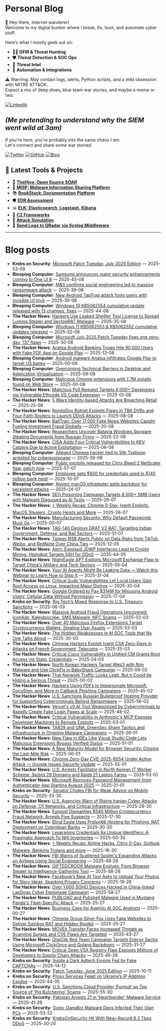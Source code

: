 # Personal Blog

👋 Hey there, internet wanderer!  
Welcome to my digital bunker where I break, fix, hunt, and automate cyber stuff.  

Here’s what I mostly geek out on:

- 🕵️‍♂️ **DFIR & Threat Hunting**  
- 🛡️ **Threat Detection & SOC Ops**  
- 🧠 **Threat Intel**  
- 🤖 **Automation & Integrations**

⚠️ Warning: May contain logs, alerts, Python scripts, and a mild obsession with MITRE ATT&CK.  
Expect a mix of deep dives, blue team war stories, and maybe a meme or two.

[![LinkedIn](https://img.shields.io/badge/LinkedIn-Connect-blue?style=flat&logo=linkedin)](https://www.linkedin.com/in/0xatef)

*(Me pretending to understand why the SIEM went wild at 3am)*  
---  
If you're here, you're probably into the same chaos I am.  
Let's connect and share some war stories!

[![Twitter](https://img.shields.io/badge/Twitter-%400xatef-1DA1F2?style=flat&logo=twitter&logoColor=white)](https://twitter.com/0xatef)
[![GitHub](https://img.shields.io/badge/GitHub-0xAtef-181717?style=flat&logo=github)](https://github.com/0xAtef)
[![Blog](https://img.shields.io/badge/Blog-0xAtef.github.io-orange?style=flat&logo=jekyll)](https://0xatef.github.io)


## 🧰 Latest Tools & Projects

- 🐝 [**TheHive: Open Source SOAR**](https://0xatef.github.io/Projects/#thehive-open-source-soar)  
- 🧬 [**MISP: Malware Information Sharing Platform**](https://0xatef.github.io/Projects/#misp-malware-information-sharing-platform)  
- 📚 [**BookStack: Documentation Platform**](https://0xatef.github.io/Projects/#bookstack-documentation-platform)  
- 🛡️ [**EDR Assessment**](https://0xatef.github.io/Projects/#edr-assessment)  
- 📊 [**ELK: Elasticsearch, Logstash, Kibana**](https://0xatef.github.io/Projects/#elk-elasticsearch-logstash-kibana)  
- 🎯 [**C2 Frameworks**](https://0xatef.github.io/Projects/#c2-frameworks)  
- 🧨 [**Attack Simulation**](https://0xatef.github.io/Projects/#attack-simulation)  
- 🔄 [**Send Logs to QRadar via Syslog Middleware**](https://0xatef.github.io/Projects/#how-to-send-logs-from-an-api-to-qradar-siem-through-syslog-middleware)  

---

# Blog posts
<!-- BLOG-POST-LIST:START -->
- **Krebs on Security**: [Microsoft Patch Tuesday, July 2025 Edition](https://krebsonsecurity.com/2025/07/microsoft-patch-tuesday-july-2025-edition/) — 2025-53-09
- **Bleeping Computer**: [Samsung announces major security enhancements coming to One UI 8](https://www.bleepingcomputer.com/news/security/samsung-announces-major-security-enhancements-coming-to-one-ui-8/) — 2025-43-08
- **Bleeping Computer**: [M&amp;S confirms social engineering led to massive ransomware attack](https://www.bleepingcomputer.com/news/security/mands-confirms-social-engineering-led-to-massive-ransomware-attack/) — 2025-39-08
- **Bleeping Computer**: [New Android TapTrap attack fools users with invisible UI trick](https://www.bleepingcomputer.com/news/security/new-android-taptrap-attack-fools-users-with-invisible-ui-trick/) — 2025-39-08
- **Bleeping Computer**: [Windows 10 KB5062554 cumulative update released with 13 changes, fixes](https://www.bleepingcomputer.com/news/microsoft/windows-10-kb5062554-cumulative-update-released-with-13-changes-fixes/) — 2025-44-08
- **The Hacker News**: [Hackers Use Leaked Shellter Tool License to Spread Lumma Stealer and SectopRAT Malware](https://thehackernews.com/2025/07/hackers-use-leaked-shellter-tool.html) — 2025-35-08
- **Bleeping Computer**: [Windows 11 KB5062553 &amp; KB5062552  cumulative updates released](https://www.bleepingcomputer.com/news/microsoft/windows-11-kb5062553-and-kb5062552-cumulative-updates-released/) — 2025-32-08
- **Bleeping Computer**: [Microsoft July 2025 Patch Tuesday fixes one zero-day, 137 flaws](https://www.bleepingcomputer.com/news/microsoft/microsoft-july-2025-patch-tuesday-fixes-one-zero-day-137-flaws/) — 2025-30-08
- **The Hacker News**: [Anatsa Android Banking Trojan Hits 90,000 Users with Fake PDF App on Google Play](https://thehackernews.com/2025/07/anatsa-android-banking-trojan-hits.html) — 2025-13-08
- **Bleeping Computer**: [Android malware Anatsa infiltrates Google Play to target US banks](https://www.bleepingcomputer.com/news/security/android-malware-anatsa-infiltrates-google-play-to-target-us-banks/) — 2025-00-08
- **Bleeping Computer**: [Overcoming Technical Barriers in Desktop and Application Virtualization](https://www.bleepingcomputer.com/news/security/overcoming-technical-barriers-in-desktop-and-application-virtualization/) — 2025-09-08
- **Bleeping Computer**: [Malicious Chrome extensions with 1.7M installs found on Web Store](https://www.bleepingcomputer.com/news/security/malicious-chrome-extensions-with-17m-installs-found-on-web-store/) — 2025-00-08
- **The Hacker News**: [Malicious Pull Request Targets 6,000+ Developers via Vulnerable Ethcode VS Code Extension](https://thehackernews.com/2025/07/malicious-pull-request-infects-6000.html) — 2025-01-08
- **The Hacker News**: [5 Ways Identity-based Attacks Are Breaching Retail](https://thehackernews.com/2025/07/5-ways-identity-based-attacks-are.html) — 2025-25-08
- **The Hacker News**: [RondoDox Botnet Exploits Flaws in TBK DVRs and Four-Faith Routers to Launch DDoS Attacks](https://thehackernews.com/2025/07/rondodox-botnet-exploits-flaws-in-tbk.html) — 2025-08-08
- **The Hacker News**: [BaitTrap: Over 17,000 Fake News Websites Caught Fueling Investment Fraud Globally](https://thehackernews.com/2025/07/baittrap-over-17000-fake-news-websites.html) — 2025-30-08
- **The Hacker News**: [Researchers Uncover Batavia Windows Spyware Stealing Documents from Russian Firms](https://thehackernews.com/2025/07/researchers-uncover-batavia-windows.html) — 2025-22-08
- **The Hacker News**: [CISA Adds Four Critical Vulnerabilities to KEV Catalog Due to Active Exploitation](https://thehackernews.com/2025/07/cisa-adds-four-critical-vulnerabilities.html) — 2025-08-08
- **Bleeping Computer**: [Alleged Chinese hacker tied to Silk Typhoon arrested for cyberespionage](https://www.bleepingcomputer.com/news/security/alleged-chinese-hacker-tied-to-silk-typhoon-arrested-for-cyberespionage/) — 2025-39-08
- **Bleeping Computer**: [Public exploits released for Citrix Bleed 2 NetScaler flaw, patch now](https://www.bleepingcomputer.com/news/security/public-exploits-released-for-citrixbleed-2-netscaler-flaw-patch-now/) — 2025-57-07
- **Bleeping Computer**: [Employee gets $920 for credentials used in $140 million bank heist](https://www.bleepingcomputer.com/news/security/employee-gets-920-for-credentials-used-in-140-million-bank-heist/) — 2025-10-07
- **Bleeping Computer**: [Atomic macOS infostealer adds backdoor for persistent attacks](https://www.bleepingcomputer.com/news/security/atomic-macos-infostealer-adds-backdoor-for-persistent-attacks/) — 2025-24-07
- **The Hacker News**: [SEO Poisoning Campaign Targets 8,500+ SMB Users with Malware Disguised as AI Tools](https://thehackernews.com/2025/07/seo-poisoning-campaign-targets-8500.html) — 2025-26-07
- **The Hacker News**: [⚡ Weekly Recap: Chrome 0-Day, Ivanti Exploits, MacOS Stealers, Crypto Heists and More](https://thehackernews.com/2025/07/weekly-recap-chrome-0-day-ivanti.html) — 2025-26-07
- **The Hacker News**: [Manufacturing Security: Why Default Passwords Must Go](https://thehackernews.com/2025/07/manufacturing-security-why-default.html) — 2025-00-07
- **The Hacker News**: [TAG-140 Deploys DRAT V2 RAT, Targeting Indian Government, Defense, and Rail Sectors](https://thehackernews.com/2025/07/tag-140-deploys-drat-v2-rat-targeting.html) — 2025-51-07
- **The Hacker News**: [Taiwan NSB Alerts Public on Data Risks from TikTok, Weibo, and RedNote Over China Ties](https://thehackernews.com/2025/07/taiwan-nsb-alerts-public-on-data-risks.html) — 2025-12-05
- **The Hacker News**: [Alert: Exposed JDWP Interfaces Lead to Crypto Mining, Hpingbot Targets SSH for DDoS](https://thehackernews.com/2025/07/alert-exposed-jdwp-interfaces-lead-to.html) — 2025-44-05
- **The Hacker News**: [NightEagle APT Exploits Microsoft Exchange Flaw to Target China&#39;s Military and Tech Sectors](https://thehackernews.com/2025/07/nighteagle-apt-exploits-microsoft.html) — 2025-59-04
- **The Hacker News**: [Your AI Agents Might Be Leaking Data — Watch this Webinar to Learn How to Stop It](https://thehackernews.com/2025/07/your-ai-agents-might-be-leaking-data.html) — 2025-31-04
- **The Hacker News**: [Critical Sudo Vulnerabilities Let Local Users Gain Root Access on Linux, Impacting Major Distros](https://thehackernews.com/2025/07/critical-sudo-vulnerabilities-let-local.html) — 2025-30-04
- **The Hacker News**: [Google Ordered to Pay $314M for Misusing Android Users&#39; Cellular Data Without Permission](https://thehackernews.com/2025/07/google-ordered-to-pay-314m-for-misusing.html) — 2025-17-04
- **Krebs on Security**: [Big Tech’s Mixed Response to U.S. Treasury Sanctions](https://krebsonsecurity.com/2025/07/big-techs-mixed-response-to-u-s-treasury-sanctions/) — 2025-06-03
- **The Hacker News**: [Massive Android Fraud Operations Uncovered: IconAds, Kaleidoscope, SMS Malware, NFC Scams](https://thehackernews.com/2025/07/mobile-security-alert-352-iconads-fraud.html) — 2025-02-03
- **The Hacker News**: [Over 40 Malicious Firefox Extensions Target Cryptocurrency Wallets, Stealing User Assets](https://thehackernews.com/2025/07/over-40-malicious-firefox-extensions.html) — 2025-53-03
- **The Hacker News**: [The Hidden Weaknesses in AI SOC Tools that No One Talks About](https://thehackernews.com/2025/07/the-hidden-weaknesses-in-ai-soc-tools.html) — 2025-30-03
- **The Hacker News**: [Chinese Hackers Exploit Ivanti CSA Zero-Days in Attacks on French Government, Telecoms](https://thehackernews.com/2025/07/chinese-hackers-exploit-ivanti-csa-zero.html) — 2025-25-03
- **The Hacker News**: [Critical Cisco Vulnerability in Unified CM Grants Root Access via Static Credentials](https://thehackernews.com/2025/07/critical-cisco-vulnerability-in-unified.html) — 2025-24-03
- **The Hacker News**: [North Korean Hackers Target Web3 with Nim Malware and Use ClickFix in BabyShark Campaign](https://thehackernews.com/2025/07/north-korean-hackers-target-web3-with.html) — 2025-09-02
- **The Hacker News**: [That Network Traffic Looks Legit, But it Could be Hiding a Serious Threat](https://thehackernews.com/2025/07/that-network-traffic-looks-legit-but-it.html) — 2025-00-02
- **The Hacker News**: [Hackers Using PDFs to Impersonate Microsoft, DocuSign, and More in Callback Phishing Campaigns](https://thehackernews.com/2025/07/hackers-using-pdfs-to-impersonate.html) — 2025-45-02
- **The Hacker News**: [U.S. Sanctions Russian Bulletproof Hosting Provider for Supporting Cybercriminals Behind Ransomware](https://thehackernews.com/2025/07/us-sanctions-russian-bulletproof.html) — 2025-56-02
- **The Hacker News**: [Vercel&#39;s v0 AI Tool Weaponized by Cybercriminals to Rapidly Create Fake Login Pages at Scale](https://thehackernews.com/2025/07/vercels-v0-ai-tool-weaponized-by.html) — 2025-48-02
- **The Hacker News**: [Critical Vulnerability in Anthropic&#39;s MCP Exposes Developer Machines to Remote Exploits](https://thehackernews.com/2025/07/critical-vulnerability-in-anthropics.html) — 2025-03-01
- **The Hacker News**: [TA829 and UNK_GreenSec Share Tactics and Infrastructure in Ongoing Malware Campaigns](https://thehackernews.com/2025/07/ta829-and-unkgreensec-share-tactics-and.html) — 2025-26-01
- **The Hacker News**: [New Flaw in IDEs Like Visual Studio Code Lets Malicious Extensions Bypass Verified Status](https://thehackernews.com/2025/07/new-flaw-in-ides-like-visual-studio.html) — 2025-51-01
- **The Hacker News**: [A New Maturity Model for Browser Security: Closing the Last-Mile Risk](https://thehackernews.com/2025/07/a-new-maturity-model-for-browser.html) — 2025-00-01
- **The Hacker News**: [Chrome Zero-Day CVE-2025-6554 Under Active Attack — Google Issues Security Update](https://thehackernews.com/2025/07/google-patches-critical-zero-day-flaw.html) — 2025-55-01
- **The Hacker News**: [U.S. Arrests Facilitator in North Korean IT Worker Scheme; Seizes 29 Domains and Raids 21 Laptop Farms](https://thehackernews.com/2025/07/us-arrests-key-facilitator-in-north.html) — 2025-53-01
- **The Hacker News**: [Microsoft Removes Password Management from Authenticator App Starting August 2025](https://thehackernews.com/2025/07/microsoft-removes-password-management.html) — 2025-21-01
- **Krebs on Security**: [Senator Chides FBI for Weak Advice on Mobile Security](https://krebsonsecurity.com/2025/06/senator-chides-fbi-for-weak-advice-on-mobile-security/) — 2025-33-30
- **The Hacker News**: [U.S. Agencies Warn of Rising Iranian Cyber Attacks on Defense, OT Networks, and Critical Infrastructure](https://thehackernews.com/2025/06/us-agencies-warn-of-rising-iranian.html) — 2025-29-30
- **The Hacker News**: [Europol Dismantles $540 Million Cryptocurrency Fraud Network, Arrests Five Suspects](https://thehackernews.com/2025/06/europol-dismantles-540-million.html) — 2025-17-30
- **The Hacker News**: [Blind Eagle Uses Proton66 Hosting for Phishing, RAT Deployment on Colombian Banks](https://thehackernews.com/2025/06/blind-eagle-uses-proton66-hosting-for.html) — 2025-30-30
- **The Hacker News**: [Leveraging Credentials As Unique Identifiers: A Pragmatic Approach To NHI Inventories](https://thehackernews.com/2025/06/leveraging-credentials-as-unique.html) — 2025-00-30
- **The Hacker News**: [⚡ Weekly Recap: Airline Hacks, Citrix 0-Day, Outlook Malware, Banking Trojans and more](https://thehackernews.com/2025/06/weekly-recap-airline-hacks-citrix-0-day.html) — 2025-16-30
- **The Hacker News**: [FBI Warns of Scattered Spider&#39;s Expanding Attacks on Airlines Using Social Engineering](https://thehackernews.com/2025/06/fbi-warns-of-scattered-spiders.html) — 2025-48-28
- **The Hacker News**: [GIFTEDCROOK Malware Evolves: From Browser Stealer to Intelligence-Gathering Tool](https://thehackernews.com/2025/06/giftedcrook-malware-evolves-from.html) — 2025-58-28
- **The Hacker News**: [Facebook’s New AI Tool Asks to Upload Your Photos for Story Ideas, Sparking Privacy Concerns](https://thehackernews.com/2025/06/facebooks-new-ai-tool-requests-photo.html) — 2025-19-28
- **The Hacker News**: [Over 1,000 SOHO Devices Hacked in China-linked LapDogs Cyber Espionage Campaign](https://thehackernews.com/2025/06/over-1000-soho-devices-hacked-in-china.html) — 2025-58-27
- **The Hacker News**: [PUBLOAD and Pubshell Malware Used in Mustang Panda&#39;s Tibet-Specific Attack](https://thehackernews.com/2025/06/pubload-and-pubshell-malware-used-in.html) — 2025-25-27
- **The Hacker News**: [Business Case for Agentic AI SOC Analysts](https://thehackernews.com/2025/06/business-case-for-agentic-ai-soc.html) — 2025-00-27
- **The Hacker News**: [Chinese Group Silver Fox Uses Fake Websites to Deliver Sainbox RAT and Hidden Rootkit](https://thehackernews.com/2025/06/chinese-group-silver-fox-uses-fake.html) — 2025-25-27
- **The Hacker News**: [MOVEit Transfer Faces Increased Threats as Scanning Surges and CVE Flaws Are Targeted](https://thehackernews.com/2025/06/moveit-transfer-faces-increased-threats.html) — 2025-43-27
- **The Hacker News**: [OneClik Red Team Campaign Targets Energy Sector Using Microsoft ClickOnce and Golang Backdoors](https://thehackernews.com/2025/06/oneclik-malware-targets-energy-sector.html) — 2025-31-27
- **The Hacker News**: [Critical Open VSX Registry Flaw Exposes Millions of Developers to Supply Chain Attacks](https://thehackernews.com/2025/06/critical-open-vsx-registry-flaw-exposes.html) — 2025-46-26
- **Krebs on Security**: [Inside a Dark Adtech Empire Fed by Fake CAPTCHAs](https://krebsonsecurity.com/2025/06/inside-a-dark-adtech-empire-fed-by-fake-captchas/) — 2025-14-12
- **Krebs on Security**: [Patch Tuesday, June 2025 Edition](https://krebsonsecurity.com/2025/06/patch-tuesday-june-2025-edition/) — 2025-10-11
- **Krebs on Security**: [Proxy Services Feast on Ukraine’s IP Address Exodus](https://krebsonsecurity.com/2025/06/proxy-services-feast-on-ukraines-ip-address-exodus/) — 2025-44-05
- **Krebs on Security**: [U.S. Sanctions Cloud Provider ‘Funnull’ as Top Source of ‘Pig Butchering’ Scams](https://krebsonsecurity.com/2025/05/u-s-sanctions-cloud-provider-funnull-as-top-source-of-pig-butchering-scams/) — 2025-55-30
- **Krebs on Security**: [Pakistan Arrests 21 in ‘Heartsender’ Malware Service](https://krebsonsecurity.com/2025/05/pakistan-arrests-21-in-heartsender-malware-service/) — 2025-41-28
- **Krebs on Security**: [Oops: DanaBot Malware Devs Infected Their Own PCs](https://krebsonsecurity.com/2025/05/oops-danabot-malware-devs-infected-their-own-pcs/) — 2025-53-22
- **Krebs on Security**: [KrebsOnSecurity Hit With Near-Record 6.3 Tbps DDoS](https://krebsonsecurity.com/2025/05/krebsonsecurity-hit-with-near-record-6-3-tbps-ddos/) — 2025-30-20<!-- BLOG-POST-LIST:END -->
